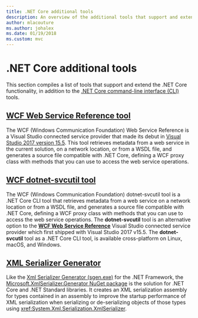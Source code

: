```yaml
---
title: .NET Core additional tools
description: An overview of the additional tools that support and extend .NET Core functionality.
author: mlacouture
ms.author: johalex
ms.date: 01/19/2018
ms.custom: mvc
---
```

# .NET Core additional tools

This section compiles a list of tools that support and extend the .NET Core functionality, in addition to the [.NET Core command-line interface (CLI)](../tools/index.md) tools.

## [WCF Web Service Reference tool](wcf-web-service-reference-guide.md)

The WCF (Windows Communication Foundation) Web Service Reference is a Visual Studio connected service provider that made its debut in [Visual Studio 2017 version 15.5](https://visualstudio.microsoft.com/news/releasenotes/vs2017-relnotes#WCFTools). This tool retrieves metadata from a web service in the current solution, on a network location, or from a WSDL file, and generates a source file compatible with .NET Core, defining a WCF proxy class with methods that you can use to access the web service operations.

## [WCF dotnet-svcutil tool](dotnet-svcutil-guide.md)

The WCF (Windows Communication Foundation) dotnet-svcutil tool is a .NET Core CLI tool that retrieves metadata from a web service on a network location or from a WSDL file, and generates a source file compatible with .NET Core, defining a WCF proxy class with methods that you can use to access the web service operations. 
The **dotnet-svcutil** tool is an alternative option to the [**WCF Web Service Reference**](/dotnet/core/additional-tools/wcf-web-service-reference-guide) Visual Studio connected service provider which first shipped with Visual Studio 2017 v15.5. The **dotnet-svcutil** tool as a .NET Core CLI tool, is available cross-platform on Linux, macOS, and Windows.

## [XML Serializer Generator](xml-serializer-generator.md)

Like the [Xml Serializer Generator (sgen.exe)](../../standard/serialization/xml-serializer-generator-tool-sgen-exe.md) for the .NET Framework, the [Microsoft.XmlSerializer.Generator NuGet package](https://www.nuget.org/packages/Microsoft.XmlSerializer.Generator) is the solution for .NET Core and .NET Standard libraries. It creates an XML serialization assembly for types contained in an assembly to improve the startup performance of XML serialization when serializing or de-serializing objects of those types using <xref:System.Xml.Serialization.XmlSerializer>.
